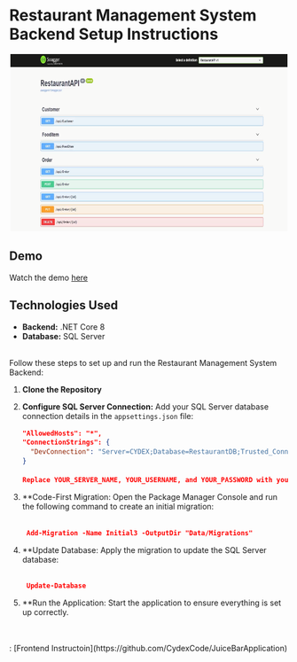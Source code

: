 # Restaurant Management System Backend Setup Instructions

<p align="center">
  <img src="API.png" width="500" height="320" />
</p>

## Demo
Watch the demo [here](https://youtu.be/F4qPKMhbDEw?si=T_UvjkeXKWgeqLOw)

## Technologies Used
- **Backend:** .NET Core 8
- **Database:** SQL Server
<br>
Follow these steps to set up and run the Restaurant Management System Backend:

1. **Clone the Repository**

2. **Configure SQL Server Connection:** Add your SQL Server database connection details in the `appsettings.json` file:
   ```json
   "AllowedHosts": "*",
   "ConnectionStrings": {
     "DevConnection": "Server=CYDEX;Database=RestaurantDB;Trusted_Connection=True;MultipleActiveResultSets=True;"
   }
   
   Replace YOUR_SERVER_NAME, YOUR_USERNAME, and YOUR_PASSWORD with your SQL Server details.

3. **Code-First Migration: Open the Package Manager Console and run the following command to create an initial migration:

   ```json
   
    Add-Migration -Name Initial3 -OutputDir "Data/Migrations"

4.  **Update Database: Apply the migration to update the SQL Server database:
            
     ```json
     
      Update-Database 


5.  **Run the Application: Start the application to ensure everything is set up correctly.
<br>
<br>
 : 
[Frontend Instructoin](https://github.com/CydexCode/JuiceBarApplication)

